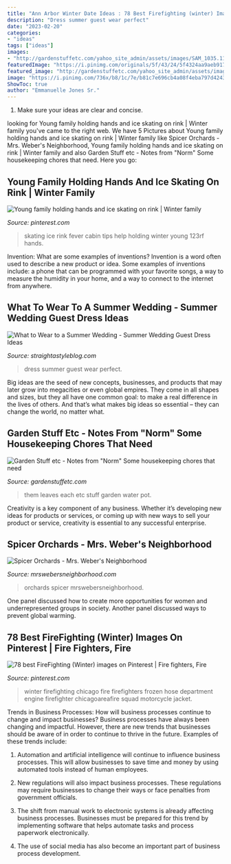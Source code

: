 ```yaml
---
title: "Ann Arbor Winter Date Ideas : 78 Best Firefighting (winter) Images On Pinterest"
description: "Dress summer guest wear perfect"
date: "2023-02-20"
categories:
- "ideas"
tags: ["ideas"]
images:
- "http://gardenstuffetc.com/yahoo_site_admin/assets/images/SAM_1035.113203942_std.jpg"
featuredImage: "https://i.pinimg.com/originals/5f/43/24/5f4324aa9aeb91739c933335ef51a853.jpg"
featured_image: "http://gardenstuffetc.com/yahoo_site_admin/assets/images/SAM_1035.113203942_std.jpg"
image: "https://i.pinimg.com/736x/b8/1c/7e/b81c7e696cb4a08f4eba797d4243bb7f--firefighting.jpg"
ShowToc: true
author: "Emmanuelle Jones Sr."
---
```



1. Make sure your ideas are clear and concise.

	

		
looking for Young family holding hands and ice skating on rink | Winter family you've came to the right web. We have 5 Pictures about Young family holding hands and ice skating on rink | Winter family like Spicer Orchards - Mrs. Weber&#039;s Neighborhood, Young family holding hands and ice skating on rink | Winter family and also Garden Stuff etc - Notes from &quot;Norm&quot; Some housekeeping chores that need. Here you go:
		
    
## Young Family Holding Hands And Ice Skating On Rink | Winter Family

<img loading=lazy src="https://i.pinimg.com/originals/5f/43/24/5f4324aa9aeb91739c933335ef51a853.jpg" onerror="this.onerror=null;this.src='https://tse4.mm.bing.net/th?id=OIP.Yxe-2lhKFvz95mqpamQUlQHaE7&amp;pid=15.1';" alt="Young family holding hands and ice skating on rink | Winter family">

_Source: pinterest.com_

>skating ice rink fever cabin tips help holding winter young 123rf hands. 

	

Invention: What are some examples of inventions?
Invention is a word often used to describe a new product or idea. Some examples of inventions include: a phone that can be programmed with your favorite songs, a way to measure the humidity in your home, and a way to connect to the internet from anywhere.

    
## What To Wear To A Summer Wedding - Summer Wedding Guest Dress Ideas

<img loading=lazy src="https://i1.wp.com/www.straightastyleblog.com/wp-content/uploads/2019/06/WAYF-dress-1.jpg?resize=684%2C1024&amp;ssl=1" onerror="this.onerror=null;this.src='https://tse4.mm.bing.net/th?id=OIP.J6CDUJ3qfSiMMc98Z_-ZrQHaLF&amp;pid=15.1';" alt="What to Wear to a Summer Wedding - Summer Wedding Guest Dress Ideas">

_Source: straightastyleblog.com_

>dress summer guest wear perfect. 

	

Big ideas are the seed of new concepts, businesses, and products that may later grow into megacities or even global empires. They come in all shapes and sizes, but they all have one common goal: to make a real difference in the lives of others. And that’s what makes big ideas so essential – they can change the world, no matter what.

    
## Garden Stuff Etc - Notes From &quot;Norm&quot; Some Housekeeping Chores That Need

<img loading=lazy src="http://gardenstuffetc.com/yahoo_site_admin/assets/images/SAM_1035.113203942_std.jpg" onerror="this.onerror=null;this.src='https://tse3.mm.bing.net/th?id=OIP.0qUkU6JQGIB9YQNEhexArQHaLe&amp;pid=15.1';" alt="Garden Stuff etc - Notes from &quot;Norm&quot; Some housekeeping chores that need">

_Source: gardenstuffetc.com_

>them leaves each etc stuff garden water pot. 

	

Creativity is a key component of any business. Whether it’s developing new ideas for products or services, or coming up with new ways to sell your product or service, creativity is essential to any successful enterprise.

    
## Spicer Orchards - Mrs. Weber&#039;s Neighborhood

<img loading=lazy src="http://mrswebersneighborhood.com/wp-content/uploads/2014/09/Spicer-Orchards.jpg" onerror="this.onerror=null;this.src='https://tse4.mm.bing.net/th?id=OIP.iZZGi-9N9-SjGr_8o9mYhAHaE8&amp;pid=15.1';" alt="Spicer Orchards - Mrs. Weber&#039;s Neighborhood">

_Source: mrswebersneighborhood.com_

>orchards spicer mrswebersneighborhood. 

	

One panel discussed how to create more opportunities for women and underrepresented groups in society. Another panel discussed ways to prevent global warming.

    
## 78 Best FireFighting (Winter) Images On Pinterest | Fire Fighters, Fire

<img loading=lazy src="https://i.pinimg.com/736x/b8/1c/7e/b81c7e696cb4a08f4eba797d4243bb7f--firefighting.jpg" onerror="this.onerror=null;this.src='https://tse4.mm.bing.net/th?id=OIP.Wn9IyagaqUUSwlVySF6b4wHaE7&amp;pid=15.1';" alt="78 best FireFighting (Winter) images on Pinterest | Fire fighters, Fire">

_Source: pinterest.com_

>winter firefighting chicago fire firefighters frozen hose department engine firefighter chicagoareafire squad motorcycle jacket. 

	

Trends in Business Processes: How will business processes continue to change and impact businesses?
Business processes have always been changing and impactful. However, there are new trends that businesses should be aware of in order to continue to thrive in the future. Examples of these trends include:
1. Automation and artificial intelligence will continue to influence business processes. This will allow businesses to save time and money by using automated tools instead of human employees.

2. New regulations will also impact business processes. These regulations may require businesses to change their ways or face penalties from government officials.

3. The shift from manual work to electronic systems is already affecting business processes. Businesses must be prepared for this trend by implementing software that helps automate tasks and process paperwork electronically.

4. The use of social media has also become an important part of business process development.

